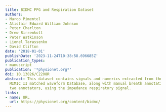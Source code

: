 ```yaml
---
title: BIDMC PPG and Respiration Dataset
authors:
- Marco Pimentel
- Alistair Edward William Johnson
- Peter Charlton
- Drew Birrenkott
- Peter Watkinson
- Lionel Tarassenko
- David Clifton
date: '2018-01-01'
publishDate: '2023-11-24T10:38:58.696685Z'
publication_types:
- manuscript
publication: '*physionet.org*'
doi: 10.13026/C2208R
abstract: This dataset contains signals and numerics extracted from the much larger
  MIMIC II matched waveform Database, along with manual breath annotations made from
  two annotators, using the impedance respiratory signal.
links:
- name: URL
  url: https://physionet.org/content/bidmc/
---
```

